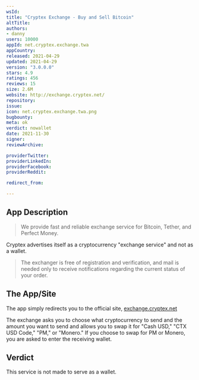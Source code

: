 ```yaml
---
wsId: 
title: "Cryptex Exchange - Buy and Sell Bitcoin"
altTitle: 
authors:
- danny
users: 10000
appId: net.cryptex.exchange.twa
appCountry: 
released: 2021-04-29
updated: 2021-04-29
version: "3.0.0.0"
stars: 4.9
ratings: 456
reviews: 15
size: 2.6M
website: http://exchange.cryptex.net/
repository: 
issue: 
icon: net.cryptex.exchange.twa.png
bugbounty: 
meta: ok
verdict: nowallet
date: 2021-11-30
signer: 
reviewArchive:

providerTwitter: 
providerLinkedIn: 
providerFacebook: 
providerReddit: 

redirect_from:

---
```


## App Description

> We provide fast and reliable exchange service for Bitcoin, Tether, and Perfect Money. 

Cryptex advertises itself as a cryptocurrency "exchange service" and not as a wallet.

> The exchanger is free of registration and verification, and mail is needed only to receive notifications regarding the current status of your order. 

## The App/Site

The app simply redirects you to the official site, [exchange.cryptex.net](https://exchange.cryptex.net/)

The exchange asks you to choose what cryptocurrency to send and the amount you want to send and allows you to swap it for "Cash USD," "CTX USD Code," "PM," or "Monero." If you choose to swap for PM or Monero, you are asked to enter the receiving wallet.

## Verdict

This service is not made to serve as a wallet.